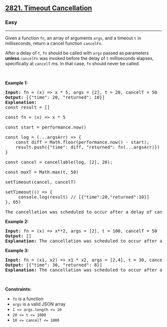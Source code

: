 <h2><a href="https://leetcode.com/problems/timeout-cancellation">2821. Timeout Cancellation</a></h2><h3>Easy</h3><hr><p>Given a function <code>fn</code>, an array of&nbsp;arguments&nbsp;<code>args</code>, and a timeout&nbsp;<code>t</code>&nbsp;in milliseconds, return a cancel function <code>cancelFn</code>.</p>

<p>After a delay of&nbsp;<code>t</code>,&nbsp;<code>fn</code>&nbsp;should be called with <code>args</code> passed as parameters <strong>unless</strong> <code>cancelFn</code> was invoked before the delay of <code>t</code> milliseconds elapses, specifically at <code>cancelT</code>&nbsp;ms.&nbsp;In that case,&nbsp;<code>fn</code> should never be called.</p>

<p>&nbsp;</p>
<p><strong class="example">Example 1:</strong></p>

<pre>
<strong>Input:</strong> fn = (x) =&gt; x * 5, args = [2], t = 20, cancelT = 50
<strong>Output:</strong> [{&quot;time&quot;: 20, &quot;returned&quot;: 10}]
<strong>Explanation:</strong> 
const result = []

const fn = (x) =&gt; x * 5

const start = performance.now()&nbsp;

const log = (...argsArr) =&gt; {
    const diff = Math.floor(performance.now() - start);
    result.push({&quot;time&quot;: diff, &quot;returned&quot;: fn(...argsArr)})
}
 &nbsp; &nbsp;&nbsp;
const cancel = cancellable(log, [2], 20);

const maxT = Math.max(t, 50)
&nbsp; &nbsp; &nbsp; &nbsp; &nbsp;&nbsp;
setTimeout(cancel, cancelT)

setTimeout(() =&gt; {
 &nbsp; &nbsp; console.log(result) // [{&quot;time&quot;:20,&quot;returned&quot;:10}]
}, 65)

The cancellation was scheduled to occur after a delay of cancelT (50ms), which happened after the execution of fn(2) at 20ms.
</pre>

<p><strong class="example">Example 2:</strong></p>

<pre>
<strong>Input:</strong> fn = (x) =&gt; x**2, args = [2], t = 100, cancelT = 50 
<strong>Output:</strong> []
<strong>Explanation:</strong> The cancellation was scheduled to occur after a delay of cancelT (50ms), which happened before the execution of fn(2) at 100ms, resulting in fn(2) never being called.
</pre>

<p><strong class="example">Example 3:</strong></p>

<pre>
<strong>Input:</strong> fn = (x1, x2) =&gt; x1 * x2, args = [2,4], t = 30, cancelT = 100
<strong>Output:</strong> [{&quot;time&quot;: 30, &quot;returned&quot;: 8}]
<strong>Explanation: </strong>The cancellation was scheduled to occur after a delay of cancelT (100ms), which happened after the execution of fn(2,4) at 30ms.
</pre>

<p>&nbsp;</p>
<p><strong>Constraints:</strong></p>

<ul>
	<li><code>fn</code> is a function</li>
	<li><code>args</code> is a valid JSON array</li>
	<li><code>1 &lt;= args.length &lt;= 10</code></li>
	<li><code><font face="monospace">20 &lt;= t &lt;= 1000</font></code></li>
	<li><code><font face="monospace">10 &lt;= cancelT &lt;= 1000</font></code></li>
</ul>
